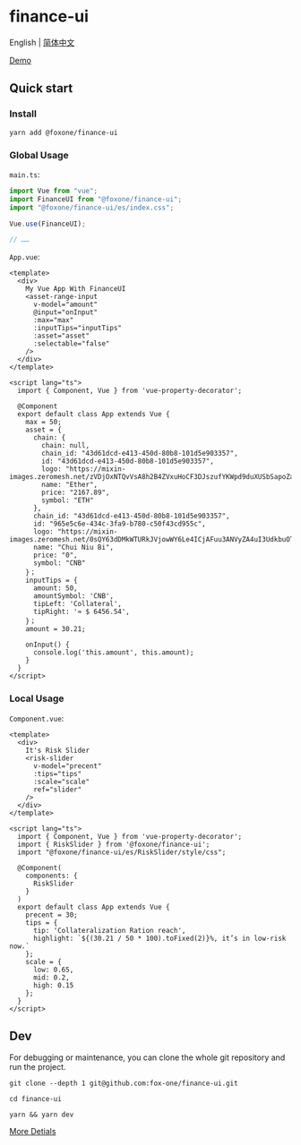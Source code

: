 # finance-ui

English | [简体中文](./README.zh-CN.md)

[Demo](https://fox-one.github.io/finance-ui/?path=/story)

## Quick start
### Install

```shell
yarn add @foxone/finance-ui
```

### Global Usage
`main.ts`:
```typescript
import Vue from "vue";
import FinanceUI from "@foxone/finance-ui";
import "@foxone/finance-ui/es/index.css";

Vue.use(FinanceUI);

// ……
```

`App.vue`:
```vue
<template>
  <div>
    My Vue App With FinanceUI
    <asset-range-input
      v-model="amount"
      @input="onInput"
      :max="max"
      :inputTips="inputTips"
      :asset="asset"
      :selectable="false"
    />
  </div>
</template>

<script lang="ts">
  import { Component, Vue } from 'vue-property-decorator';

  @Component
  export default class App extends Vue {
    max = 50;
    asset = {
      chain: {
        chain: null,
        chain_id: "43d61dcd-e413-450d-80b8-101d5e903357",
        id: "43d61dcd-e413-450d-80b8-101d5e903357",
        logo: "https://mixin-images.zeromesh.net/zVDjOxNTQvVsA8h2B4ZVxuHoCF3DJszufYKWpd9duXUSbSapoZadC7_13cnWBqg0EmwmRcKGbJaUpA8wFfpgZA=s128",
        name: "Ether",
        price: "2167.89",
        symbol: "ETH"
      },
      chain_id: "43d61dcd-e413-450d-80b8-101d5e903357",
      id: "965e5c6e-434c-3fa9-b780-c50f43cd955c",
      logo: "https://mixin-images.zeromesh.net/0sQY63dDMkWTURkJVjowWY6Le4ICjAFuu3ANVyZA4uI3UdkbuOT5fjJUT82ArNYmZvVcxDXyNjxoOv0TAYbQTNKS=s128",
      name: "Chui Niu Bi",
      price: "0",
      symbol: "CNB"
    }；
    inputTips = {
      amount: 50,
      amountSymbol: 'CNB',
      tipLeft: 'Collateral',
      tipRight: '≈ $ 6456.54',
    }；
    amount = 30.21;

    onInput() {
      console.log('this.amount', this.amount);
    }
  }
</script>
```

### Local Usage
`Component.vue`:
```vue
<template>
  <div>
    It's Risk Slider
    <risk-slider
      v-model="precent"
      :tips="tips"
      :scale="scale"
      ref="slider"
    />
  </div>
</template>

<script lang="ts">
  import { Component, Vue } from 'vue-property-decorator';
  import { RiskSlider } from '@foxone/finance-ui';
  import "@foxone/finance-ui/es/RiskSlider/style/css";

  @Component(
    components: {
      RiskSlider
    }
  )
  export default class App extends Vue {
    precent = 30;
    tips = {
      tip: 'Collateralization Ration reach',
      highlight: `${(30.21 / 50 * 100).toFixed(2)}%, it’s in low-risk now.`
    };
    scale = {
      low: 0.65,
      mid: 0.2,
      high: 0.15
    };
  }
</script>
```



## Dev
For debugging or maintenance, you can clone the whole git repository and run the project.

```shell
git clone --depth 1 git@github.com:fox-one/finance-ui.git

cd finance-ui

yarn && yarn dev
```

[More Detials](./DEV.md)
